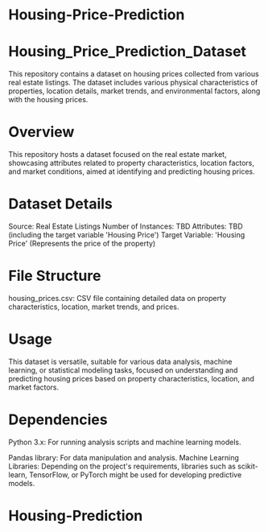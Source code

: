 # Housing-Price-Prediction
# Housing_Price_Prediction_Dataset
This repository contains a dataset on housing prices collected from various real estate listings. The dataset includes various physical characteristics of properties, location details, market trends, and environmental factors, along with the housing prices.
 
# Overview
This repository hosts a dataset focused on the real estate market, showcasing attributes related to property characteristics, location factors, and market conditions, aimed at identifying and predicting housing prices.
 
# Dataset Details
Source: Real Estate Listings
Number of Instances: TBD
Attributes: TBD (including the target variable 'Housing Price')
Target Variable: 'Housing Price' (Represents the price of the property)
 
# File Structure
housing_prices.csv: CSV file containing detailed data on property characteristics, location, market trends, and prices.
 
# Usage
This dataset is versatile, suitable for various data analysis, machine learning, or statistical modeling tasks, focused on understanding and predicting housing prices based on property characteristics, location, and market factors.
 
# Dependencies
Python 3.x: For running analysis scripts and machine learning models.

Pandas library: For data manipulation and analysis.
Machine Learning Libraries: Depending on the project's requirements, libraries such as scikit-learn, TensorFlow, or PyTorch might be used for developing predictive models.
# Housing-Prediction

